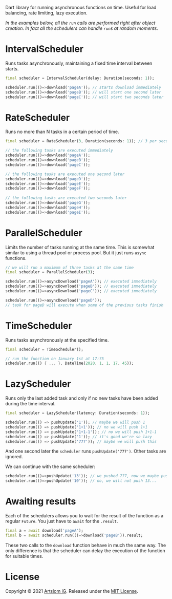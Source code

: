 Dart library for running asynchronous functions on time. Useful for 
load balancing, rate limiting, lazy execution.

*In the examples below, all the `run` calls are performed right 
after object creation. In fact all the schedulers can handle 
`run`s at random moments.*

# IntervalScheduler

Runs tasks asynchronously, maintaining a fixed time interval between starts.

``` dart
final scheduler = IntervalScheduler(delay: Duration(seconds: 1));

scheduler.run(()=>download('pageA')); // starts download immediately
scheduler.run(()=>download('pageB')); // will start one second later
scheduler.run(()=>download('pageC')); // will start two seconds later
```

# RateScheduler

Runs no more than N tasks in a certain period of time.

``` dart
final scheduler = RateScheduler(3, Duration(seconds: 1)); // 3 per second

// the following tasks are executed immediately
scheduler.run(()=>download('pageA'));
scheduler.run(()=>download('pageB'));
scheduler.run(()=>download('pageC'));

// the following tasks are executed one second later
scheduler.run(()=>download('pageD'));
scheduler.run(()=>download('pageE'));
scheduler.run(()=>download('pageF'));
 
// the following tasks are executed two seconds later
scheduler.run(()=>download('pageG'));
scheduler.run(()=>download('pageH'));
scheduler.run(()=>download('pageI'));
```

# ParallelScheduler

Limits the number of tasks running at the same time. This is somewhat similar to
using a thread pool or process pool. But it just runs 
`async` functions.

```dart
// we will run a maximum of three tasks at the same time
final scheduler = ParallelScheduler(3); 

scheduler.run(()=>asyncDownload('pageA')); // executed immediately
scheduler.run(()=>asyncDownload('pageB')); // executed immediately
scheduler.run(()=>asyncDownload('pageC')); // executed immediately

scheduler.run(()=>asyncDownload('pageD'));
// task for pageD will execute when some of the previous tasks finish 
```

# TimeScheduler

Runs tasks asynchronously at the specified time.

```dart
final scheduler = TimeScheduler();

// run the function on January 1st at 17:75
scheduler.run(() { ... }, DateTime(2020, 1, 1, 17, 45));
```

# LazyScheduler

Runs only the last added task and only if no new tasks have been added during 
the time interval.

```dart
final scheduler = LazyScheduler(latency: Duration(seconds: 1));

scheduler.run(() => pushUpdate('1')); // maybe we will push 1
scheduler.run(() => pushUpdate('1+1')); // no we will push 1+1
scheduler.run(() => pushUpdate('1+1-1')); // no we will push 1+1-1
scheduler.run(() => pushUpdate('1')); // it's good we're so lazy
scheduler.run(() => pushUpdate('777')); // maybe we will push this
```

And one second later the `scheduler` runs `pushUpdate('777')`. Other tasks 
are ignored.

We can continue with the same scheduler:

``` dart
scheduler.run(()=>pushUpdate('13')); // we pushed 777, now we maybe push 13
scheduler.run(()=>pushUpdate('10')); // no, we will not push 13...
```

# Awaiting results

Each of the schedulers allows you to wait for the result of the function 
as a regular `Future`. You just have to `await` for the `.result`.

```dart
final a = await download('pageA');
final b = await scheduler.run(()=>download('pageB')).result;
```

These two calls to the `download` function behave in much the same way. The only
difference is that the scheduler can delay the execution of the function for
suitable times.

# License

Copyright © 2021 [Artsiom iG](https://github.com/rtmigo).
Released under the [MIT License](LICENSE).
